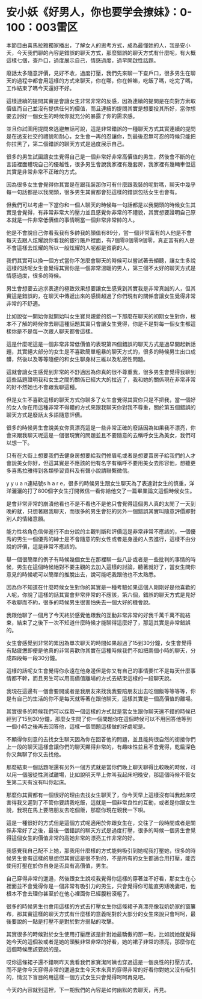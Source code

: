# 安小妖《好男人，你也要学会撩妹》：0-100：003雷区

本節目由喜馬拉雅獨家播出，了解女人的思考方式，成為最懂她的人，我是安小夭，今天我們聊的內容是錯誤的聊天方式，那麼錯誤的聊天方式有什麼呢，有大概這樣七個，查戶口，過度展示自己，情感過度，過早開啟性話題。

廢話太多隨意評價，見好不收，過度打壓，我們先來聊一下查戶口，很多男生在聊天的過程中都會用這樣的方式來聊天，你在哪，你在幹嘛，吃飯了嗎，吃完了嗎，工作結束了嗎今天還好不好。

這樣連續的提問其實是會讓女生非常非常的反感，因為連續的提問是在向對方索取價值而自己並沒有提供任何的價值，而且連續的提問其實是想要投其所好，當你想要去討好一個女生的時候你就充分的暴露了你的需求感。

並且你試圖用提問來逃避無話可說，這是非常錯誤的一種聊天方式其實連續的提問是在透支社交的禮貌和耐心，女生會一再的忍讓你，到最後忍無可忍的時候只能把你拉黑了，第二個錯誤的聊天方式是過度展示自己。

很多的男生試圖讓女生覺得自己是一個非常好非常高價值的男生，然後會不斷的在言語裡面體現自己的優越性，很多男生會說我家裡有幾套房，我家裡有幾輛車但這其實是非常非常不正確的方式。

因為很多女生會覺得你其實是在跟我裝那你可有什麼跟我裝的呢對嗎，聊天中幾乎每一句話都是以我開頭，很多男生其實都會犯這樣的錯誤包括女生也會有。

但我們可以考慮一下當你和一個人聊天的時候每一句話都是以我開頭的時候女生其實是會覺得，有非常非常大的壓力並且感覺你非常的不禮貌，其實想要證明自己原本就是一件非常低價值的事情啊當一個非常非常帥的人。

他是不會說自己你看我我有多帥我的顏值有89分，當一個非常富有的人他是不會每天去跟人炫耀說你看我的銀行賬戶裡面，有7個零8個零9個零，真正富有的人是不會這樣去炫耀的所以一般炫耀的人呢都是貧窮的人。

我們其實可以換一個方式當你不怎麼會聊天的時候可以嘗試著去傾聽，讓女生多說這樣的話呢女生會覺得其實你是一個非常溫暖的男人，第三個不太好的聊天方式是情感過度，很多的時候。

男生會想要去追求表達的極致效果想要讓女生感覺到其實我是非常真誠的人，但其實這是錯誤的，在聊天中傳遞出來的感情超過了你們現有的關係會讓女生覺得非常非常的不舒適。

比如說從一開始你就開始叫女生寶貝親愛的抱一下那麼在聊天的初期女生對你，根本不了解的時候你去聊這種話題其實只會讓女生覺得，你是不是對每一個女生都這樣你是不是每一次跟人聊天都會這樣。

這是什麼呢這是一個非常非常低價值的表現第四個錯誤的聊天方式是過早開起新話題，其實絕大部分的女生是不喜歡簡單粗暴的聊天方式的，很多的時候男生出口成髒，然後以及等等隨便的和女生聊身材三維以及私密性問題。

這就會讓女生感覺到非常的不舒適因為你真的很不尊重我，很多男生會覺得我聊到這些話題證明我和女生之間的關係已經大大的拉近了，我和她的關係現在非常非常的好不然她也不會跟我聊這種。

但是女生不喜歡這樣的聊天方式你聊多了女生會覺得其實你只是不把我，當一個好的女人你在用這種非常不得體的方式來跟我聊天你對我不尊重，關於第五個錯誤的聊天方式是廢話太多語隨意評價。

很多的時候男生會說美女你真漂亮這是一些非常正確的廢話因為如果我不漂亮，你會來跟我聊天呢這是一個很現實的問題並且不要隨意的去稱呼女生為美女，我們可以想一下。

只有在大街上想要我們去健身房想要給我們修眉毛或者是想要賣房子給我們的人才會說美女你好，但這其實是不應該的他有名字有稱呼不要用美女去形容他，想聽更多喜馬拉雅得到各類學習資料及有聲小說請聯繫微信。

y y u a n連結號s h a r e，很多的時候男生跟女生聊天為了表達對女生的慎重，洋洋灑灑的打了800個字女生打開微信一看你給他交了一篇畢業論文這個時候女生。

是會非常非常的崩潰他看也不是不看也不是他只會覺得這個男人真的太閒了一天到晚的就，只想著跟我聊天，而很多的男生會犯的另外一個錯誤其實叫隨意評價即對別人的情緒意願。

能力性格角色信仰進行不由分說的主觀判斷和評價這是非常非常不應該的，一個優秀的男生一個優秀的紳士是不會隨意的對女性或者是身邊的人去進行，這樣不由分說的評價，這是非常不應該的。

舉一個很簡單的例子有時候幾個女生在那裡聊一些八卦或者是一些批判的事情的時候，男生在這個時候絕對不要主觀的去加入這樣的討論，聽著就好了，當女生問你意見的時候呢可以簡單的推脫出去，說可能吧我跟他也不太熟悉。

因為你不知道在什麼時候女生對你的其實是一種考驗如果這個人剛剛好是他喜歡的人呢，你說了這樣的話其實會非常非常的不應該，第六個，錯誤的聊天方式是見好不收聊而不約，很多的時候男生很害怕失去一個大好的機會說。

我跟他聊了一個月了今天終於感覺他跟我的互動非常非常的好我千萬千萬不能結束，結束了之後下一次不知道什麼時候才能聊得這麼好了，那這其實是非常錯誤的。

女生會感覺到非常的累因為單次聊天的時間如果超過了15到30分鐘，女生會覺得有點疲憊即便是他真的非常喜歡你其實在這種時候我們不如把兩個小時的聊天，分成四段每一段30分鐘。

這樣的話呢女生會覺得你永遠在他身邊但是你又有自己的事情要忙不是每天什麼事情都不幹，而且男生可以用高價值離場的方式去結束這樣的一段聊天說。

我現在這邊有一個會要開或者是我朋友來找我我要陪朋友出去吃個飯等等等等，你是有自己的生活的你不是每天就等著在跟他聊天，這樣其實是一個高價值的離場。

其實很多的時候我們可以採取一個這樣的方式就是當女生跟你聊天還不錯的時候已經到了15到30分鐘，那麼女生問了你一個問題你在這個時候可以不用回答他等到一個小時之後再去回答他，這樣一個問題這樣做的好處呢是。

不顯得你刻意的去找女生聊天因為你在回答他的問題，並且能夠很自然的銜接你們上一段的聊天這樣會讓你們的聊天顯得非常的，有趣味性並且不會覺得，乾扁深色你又無聊了你又去找他。

那麼結束一個話題呢還有另外一個方式就是當你們晚上聊天聊得比較晚的時候，可以用一個服從性測試離場，比如說明天早上你叫我起床吧晚安，那這個時候不管女生第二天有沒有叫你起床。

那麼你其實都有一個很好的理由去找女生聊天了，你今天早上這樣沒有叫我起床哎害得我又遲到了不管你要請我吃飯，這就是一個非常良性的互動，或者是你跟女生說，我現在馬上要陪朋友去吃個飯，那麼你現在親我一下唄。

這是一種很好的方式但是這個方式呢適用於你跟女生在，交往了一段時間或者是關係非常好了之後，最後一個錯誤的聊天方式是過度打壓，很多的時候一個男生會覺得這個女生的價值非常的高她非常的漂亮工作非常的好。

我感覺我自己配不上她，那我用什麼樣的方式能夠吸引到她呢我打壓她，很多的時候男生會有這樣的思想但其實這是很不對的，不是所有的女生都適合用打壓，能否使用打壓在於你自身是否具有高價值，男生。

自己穿得非常的邋遢，然後跟女生說哎我覺得你這樣的穿著並不好看，那女生在心裡面並不會覺得你是一個非常有吸引力的男生，只會覺得你可能直男矮晚妻吧，他根本不會去理你甚至於在他心裡面你已經腹粉滾粗了。

很多的時候男生也會用這樣的方式去打壓女生你這條裙子真漂亮像我奶奶家的窗簾布，那其實這樣的聊天方式有什麼樣的意義呢對於大部分的女生來說只會呵呵，最後要說的一點是打壓不是對於對方弱點的攻擊。

其實很多的時候對於女生使用打壓應該是針對她最驕傲的那一點，比如說她就覺得她今天的這個妝或者是她的頭髮非常非常的好看，她的裙子非常的漂亮，那麼你在這個時候應該要說的是。

哎你這條裙子還不錯啊昨天我看我們家寶潔阿姨也穿過這是一個良性的打壓方式，而不是你今天穿得非常的邋遢女生今天本來真的穿得非常的好看你對她又沒有吸引的，情況下盲目的用這樣一個方式女生只會覺得呵呵再見吧。

今天的內容就到這裡，下一期我們的內容是如何幽默的去聊天，再見。